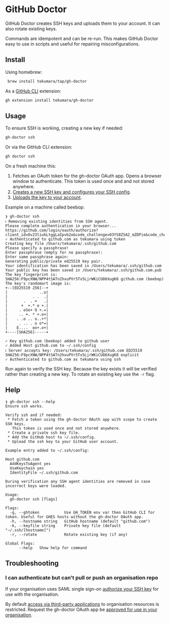 # GitHub Doctor

GitHub Doctor creates SSH keys and uploads them to your account. It can also rotate existing keys.

Commands are idempotent and can be re-run. This makes GitHub Doctor easy to use in scripts and useful for repairing misconfigurations.

## Install

Using homebrew:

```sh
 brew install tekumara/tap/gh-doctor
```

As a [GitHub CLI](https://github.com/cli/cli) extension:

```sh
gh extension install tekumara/gh-doctor
```

## Usage

To ensure SSH is working, creating a new key if needed:

```sh
gh-doctor ssh
```

Or via the GitHub CLI extension:

```sh
gh doctor ssh
```

On a fresh machine this:

1. Fetches an OAuth token for the gh-doctor OAuth app. Opens a browser window to authenticate. This token is used once and and not stored anywhere.
1. [Creates a new SSH key and configures your SSH config](https://docs.github.com/en/authentication/connecting-to-github-with-ssh/generating-a-new-ssh-key-and-adding-it-to-the-ssh-agent).
1. [Uploads the key to your account](https://docs.github.com/en/authentication/connecting-to-github-with-ssh/adding-a-new-ssh-key-to-your-github-account).

Example on a machine called beebop:

```
❯ gh-doctor ssh
ℹ Removing existing identities from SSH agent.
Please complete authentication in your browser...
https://github.com/login/oauth/authorize?client_id=Ov23liukLtggLaIpvb2o&code_challenge=O3YS8ZSA2_mZDPie&code_challenge_method=S256&redirect_uri=http%3A%2F%2F127.0.0.1%3A55254&response_type=code&scope=admin%3Apublic_key&state=4WAZT_6psyuBE
✓ Authenticated to github.com as tekumara using token
Creating key file /Users/tekumara/.ssh/github.com
Please specify a passphrase!
Enter passphrase (empty for no passphrase):
Enter same passphrase again:
Generating public/private ed25519 key pair.
Your identification has been saved in /Users/tekumara/.ssh/github.com
Your public key has been saved in /Users/tekumara/.ssh/github.com.pub
The key fingerprint is:
SHA256:F9pcXNW/NPP4tSATn2hxuPVr5Tx5LjrWKiCU86XugK8 github.com (beebop)
The key's randomart image is:
+--[ED25519 256]--+
|              ..o|
|           . .  .|
|       .  . +   .|
|      +  +.* o +.|
|     . oSo+ O +.=|
|     .. +. * +.o+|
|    . .o .. o..+*|
|     . .. . o o*=|
|    E....  oo+.o+|
+----[SHA256]-----+

✓ Key github.com (beebop) added to github user
✓ Added Host github.com to ~/.ssh/config
ℹ Server accepts key: /Users/tekumara/.ssh/github.com ED25519 SHA256:F9pcXNW/NPP4tSATn2hxuPVr5Tx5LjrWKiCU86XugK8 explicit
✓ Authenticated to github.com as tekumara using ssh
```

Run again to verify the SSH key. Because the key exists it will be verified rather than creating a new key. To rotate an existing key use the `-r` flag.

## Help

```
❯ gh-doctor ssh --help
Ensure ssh works.

Verify ssh and if needed:
 * Fetch a token using the gh-doctor OAuth app with scope to create SSH keys.
   This token is used once and not stored anywhere.
 * Create a private ssh key file.
 * Add the GitHub host to ~/.ssh/config.
 * Upload the ssh key to your GitHub user account.

Example entry added to ~/.ssh/config:

Host github.com
  AddKeysToAgent yes
  UseKeychain yes
  IdentityFile ~/.ssh/github.com

During verification any SSH agent identities are removed in case incorrect keys were loaded.

Usage:
  gh-doctor ssh [flags]

Flags:
  -g, --ghtoken           Use GH_TOKEN env var then GitHub CLI for token. Useful for GHES hosts without the gh-doctor OAuth app.
  -h, --hostname string   GitHub hostname (default "github.com")
  -k, --keyfile string    Private key file (default "~/.ssh/[hostname]")
  -r, --rotate            Rotate existing key (if any)

Global Flags:
      --help   Show help for command
```

## Troubleshooting

### I can authenticate but can't pull or push an organisation repo

If your organisation uses SAML single sign-on [authorize your SSH key](https://docs.github.com/en/enterprise-cloud@latest/authentication/authenticating-with-saml-single-sign-on/authorizing-an-ssh-key-for-use-with-saml-single-sign-on) for use with the organisation.

By default [access via third-party applications](https://docs.github.com/en/organizations/managing-oauth-access-to-your-organizations-data/about-oauth-app-access-restrictions) to organisation resources is restricted. Request the gh-doctor OAuth app be [approved for use in your organisation](https://docs.github.com/en/account-and-profile/setting-up-and-managing-your-personal-account-on-github/managing-your-membership-in-organizations/requesting-organization-approval-for-oauth-apps).
